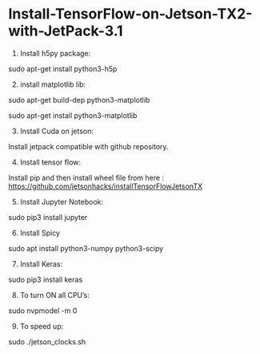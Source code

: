 # Install-TensorFlow-on-Jetson-TX2-with-JetPack-3.1


1. Install h5py package:

sudo apt-get install python3-h5p

2.  install matplotlib lib:

sudo apt-get build-dep python3-matplotlib

sudo apt-get install python3-matplotlib 

3. Install Cuda on jetson:

Install jetpack compatible with github repository.

4. Install tensor flow:

Install pip and then install wheel file from here : https://github.com/jetsonhacks/installTensorFlowJetsonTX

5. Install Jupyter Notebook:

sudo pip3 install jupyter

6. Install Spicy

sudo apt install python3-numpy python3-scipy

7. Install Keras:

sudo pip3 install keras

8. To turn ON all CPU’s:

sudo nvpmodel -m 0

9. To speed up:

sudo ./jetson_clocks.sh

